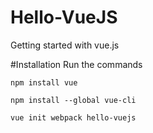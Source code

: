 # Hello-VueJS
Getting started with vue.js


#Installation
Run the commands

`npm install vue`

`npm install --global vue-cli`

`vue init webpack hello-vuejs`
